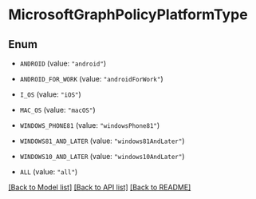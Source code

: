 # MicrosoftGraphPolicyPlatformType

## Enum


* `ANDROID` (value: `"android"`)

* `ANDROID_FOR_WORK` (value: `"androidForWork"`)

* `I_OS` (value: `"iOS"`)

* `MAC_OS` (value: `"macOS"`)

* `WINDOWS_PHONE81` (value: `"windowsPhone81"`)

* `WINDOWS81_AND_LATER` (value: `"windows81AndLater"`)

* `WINDOWS10_AND_LATER` (value: `"windows10AndLater"`)

* `ALL` (value: `"all"`)


[[Back to Model list]](../README.md#documentation-for-models) [[Back to API list]](../README.md#documentation-for-api-endpoints) [[Back to README]](../README.md)


